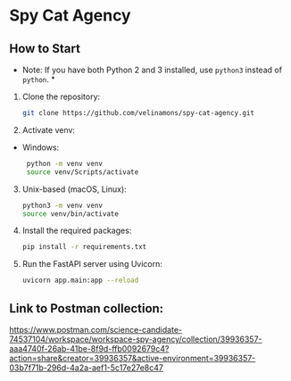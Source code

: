  # Spy Cat Agency

## How to Start
* Note: If you have both Python 2 and 3 installed, use `python3` instead of `python`. *
 
1. Clone the repository:
   ```bash
   git clone https://github.com/velinamons/spy-cat-agency.git

2. Activate venv:
* Windows:
  ```bash
   python -m venv venv
   source venv/Scripts/activate
  
3. Unix-based (macOS, Linux):
   ```bash
   python3 -m venv venv
   source venv/bin/activate
   
4. Install the required packages:
   ```bash
   pip install -r requirements.txt
   
5. Run the FastAPI server using Uvicorn:
   ```bash
   uvicorn app.main:app --reload

## Link to Postman collection: 

https://www.postman.com/science-candidate-74537104/workspace/workspace-spy-agency/collection/39936357-aaa4740f-26ab-41be-8f9d-ffb0092679c4?action=share&creator=39936357&active-environment=39936357-03b7f71b-296d-4a2a-aef1-5c17e27e8c47
